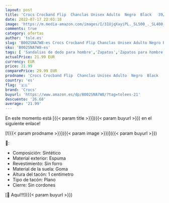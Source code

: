 ```yaml
---
layout: post
title: 'Crocs Crocband Flip  Chanclas Unisex Adulto  Negro  Black   39/40 EU'
date: 2022-07-17 22:03:18
image: 'https://m.media-amazon.com/images/I/31UjqXayiPL._SL500_._SL400_.jpg'
comments: true
category: ofertas
author: 'tole.es'
slug: 'B002SNA7W8-es Crocs Crocband Flip Chanclas Unisex Adulto Negro Black...'
sku: 'B002SNA7W8-es'
tags: [ 'Sandalias de dedo para hombre','Zapatos','Zapatos para hombre','Zapatos y complementos','chanclas','crocs','🇪🇸', ]
actualPrice: 21.99 EUR
currency: EUR
price: 21.99
comparePrice: 29.99 EUR
prodname: 'Crocs Crocband Flip  Chanclas Unisex Adulto  Negro  Black   39/40 EU'
country: 'es'
flag: '🇪🇸'
brand: 'Crocs'
buyurl: 'https://www.amazon.es/dp/B002SNA7W8/?tag=tolees-21'
descuento: '26.68'
average: '21.99'
---
```


En este momento está [{{< param title >}}]({{< param buyurl >}}) en el siguiente enlace!

[![{{< param prodname >}}]({{< param image >}})]({{< param buyurl >}})

🔎:

- Composición: Sintético
- Material exterior: Espuma
- Revestimiento: Sin forro
- Material de la suela: Goma
- Altura del tacón: 1 centímetro
- Tipo de tacón: Plano
- Cierre: Sin cordones

[🛒 Aquí!!!]({{< param buyurl >}})
